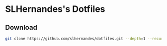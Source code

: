 # SLHernandes's Dotfiles
## Download
```sh
git clone https://github.com/slhernandes/dotfiles.git --depth=1 --recurse-submodules
```


